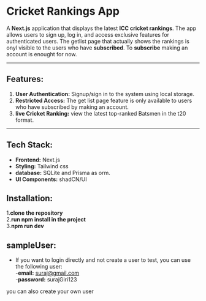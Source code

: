 #  Cricket Rankings App

A **Next.js** application that displays the latest **ICC cricket rankings**. The app allows users to sign up, log in, and access exclusive features for authenticated users.  The getlist page that actually shows the rankings is onyl visible to the users who have **subscribed**. To **subscribe** making an account is enought for now.

---
## Features:
1. **User Authentication:** Signup/sign in to the system using local storage.
2. **Restricted Access:** The get list page feature is only available to users who have subscribed by making an account.
3. **live Cricket Ranking:** view the latest top-ranked Batsmen in the t20 format.

---

   ## Tech Stack:
   - **Frontend:** Next.js
   - **Styling:** Tailwind css
   - **database:** SQLite and Prisma as orm.
   - **UI Components:** shadCN/UI

## Installation:
1.**clone the repository** <br>
2.**run npm install in the project** <br>
3.**npm run dev** <br>

## sampleUser:
- If you want to login directly and not create a user to test, you can use the following user:<br>
   -**email:** suraj@gmail.com <br>
   -**password:** surajGiri123 <br>

 you can also create your own user
     
